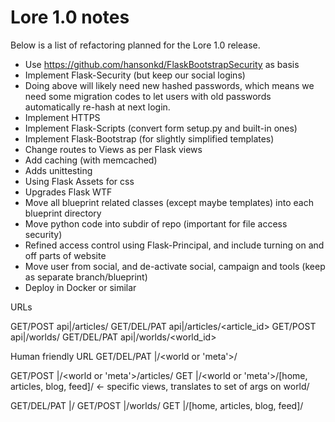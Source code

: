 Lore 1.0 notes
==================================================================
Below is a list of refactoring planned for the Lore 1.0 release.

- Use https://github.com/hansonkd/FlaskBootstrapSecurity as basis
- Implement Flask-Security (but keep our social logins)
- Doing above will likely need new hashed passwords, which means we need some migration codes to let users with old passwords automatically re-hash at next login.
- Implement HTTPS
- Implement Flask-Scripts (convert form setup.py and built-in ones)
- Implement Flask-Bootstrap (for slightly simplified templates)
- Change routes to Views as per Flask views
- Add caching (with memcached)
- Adds unittesting
- Using Flask Assets for css
- Upgrades Flask WTF
- Move all blueprint related classes (except maybe templates) into each blueprint directory
- Move python code into subdir of repo (important for file access security)
- Refined access control using Flask-Principal, and include turning on and off parts of website
- Move user from social, and de-activate social, campaign and tools (keep as separate branch/blueprint)
- Deploy in Docker or similar

        
URLs

GET/POST    api|/articles/
GET/DEL/PAT api|/articles/<article_id>
GET/POST    api|/worlds/
GET/DEL/PAT api|/worlds/<world_id>


Human friendly URL
GET/DEL/PAT     <pub>|/<world or 'meta'>/<article>
GET/POST        <pub>|/<world or 'meta'>/articles/
GET             <pub>|/<world or 'meta'>/[home, articles, blog, feed]/ <- specific views, translates to set of args on world/


GET/DEL/PAT     <pub>|/<world>
GET/POST        <pub>|/worlds/
GET             <pub>|/[home, articles, blog, feed]/



